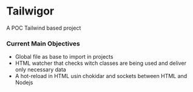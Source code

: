 # Tailwigor
A POC Tailwind based project

### Current Main Objectives

<ul>
  <li>Global file as base to import in projects</li>
  <li>HTML watcher that checks witch classes are being used and deliver only necessary data</li>
  <li>A hot-reload in HTML usin chokidar and sockets between HTML and Nodejs</li>
</ul>




